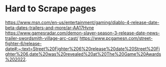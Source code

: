 # Hard to Scrape pages

https://www.msn.com/en-us/entertainment/gaming/diablo-4-release-date-beta-dates-trailers-and-more/ar-AA17Hvne
https://www.gamesradar.com/demon-slayer-season-3-release-date-news-trailer-swordsmith-village-arc-cast/
https://www.pcgamesn.com/street-fighter-6/release-date#:~:text=Street%20Fighter%206%20release%20date%20Street%20Fighter%206,date%20was%20revealed%20at%20The%20Game%20Awards%202022.